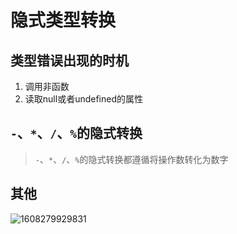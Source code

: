 # 隐式类型转换

## 类型错误出现的时机

1. 调用非函数
2. 读取null或者undefined的属性

## `-`、`*`、`/`、`%`的隐式转换

>  `-`、`*`、`/`、`%`的隐式转换都遵循将操作数转化为数字

## 其他

![1608279929831](D:\Documents\Study\blog\web\Blog\JS\images\1608279929831.png)

